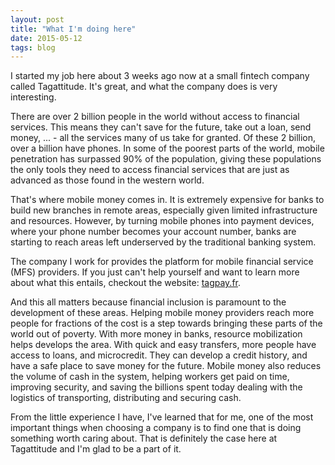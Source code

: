 ```yaml
---
layout: post
title: "What I'm doing here"
date: 2015-05-12
tags: blog
---
```


I started my job here about 3 weeks ago now at a small fintech company called Tagattitude.  It's great, and what the company does is very interesting.

There are over 2 billion people in the world without access to financial services.  This means they can't save for the future, take out a loan, send money, ... - all the services many of us take for granted.  Of these 2 billion, over a billion have phones.  In some of the poorest parts of the world, mobile penetration has surpassed 90% of the population, giving these populations the only tools they need to access financial services that are just as advanced as those found in the western world.

That's where mobile money comes in.  It is extremely expensive for banks to build new branches in remote areas, especially given limited infrastructure and resources.  However, by turning mobile phones into payment devices, where your phone number becomes your account number, banks are starting to reach areas left underserved by the traditional banking system.

The company I work for provides the platform for mobile financial service (MFS) providers.  If you just can't help yourself and want to learn more about what this entails, checkout the website: [tagpay.fr](http://tagpay.fr).

And this all matters because financial inclusion is paramount to the development of these areas.  Helping mobile money providers reach more people for fractions of the cost is a step towards bringing these parts of the world out of poverty.  With more money in banks, resource mobilization helps develops the area.  With quick and easy transfers, more people have access to loans, and microcredit.  They can develop a credit history, and have a safe place to save money for the future.  Mobile money also reduces the volume of cash in the system, helping workers get paid on time, improving security, and saving the billions spent today dealing with the logistics of transporting, distributing and securing cash.

From the little experience I have, I've learned that for me, one of the most important things when choosing a company is to find one that is doing something worth caring about.  That is definitely the case here at Tagattitude and I'm glad to be a part of it.